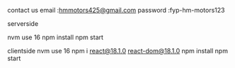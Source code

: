 contact us email :hmmotors425@gmail.com
password         :fyp-hm-motors123



serverside 

nvm use 16 
npm install
npm start



clientside
nvm use 16
npm i react@18.1.0 react-dom@18.1.0
npm install 
npm start
